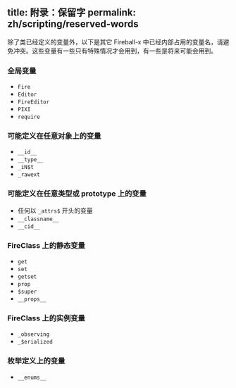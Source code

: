 title: 附录：保留字
permalink: zh/scripting/reserved-words
---

除了类已经定义的变量外，以下是其它 Fireball-x 中已经内部占用的变量名，请避免冲突。这些变量有一些只有特殊情况才会用到，有一些是将来可能会用到。

### 全局变量

- `Fire`
- `Editor`
- `FireEditor`
- `PIXI`
- `require`

### 可能定义在任意对象上的变量

- `__id__`
- `__type__`
- `_iN$t`
- `_rawext`

### 可能定义在任意类型或 prototype 上的变量

- 任何以 `_attrs$` 开头的变量
- `__classname__`
- `__cid__`

### FireClass 上的静态变量

- `get`
- `set`
- `getset`
- `prop`
- `$super`
- `__props__`

### FireClass 上的实例变量

- `_observing`
- `_$erialized`

### 枚举定义上的变量

- `__enums__`
